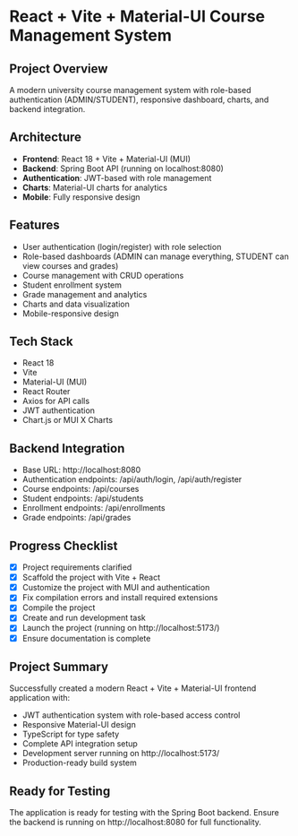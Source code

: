 # React + Vite + Material-UI Course Management System

## Project Overview

A modern university course management system with role-based authentication (ADMIN/STUDENT), responsive dashboard, charts, and backend integration.

## Architecture

- **Frontend**: React 18 + Vite + Material-UI (MUI)
- **Backend**: Spring Boot API (running on localhost:8080)
- **Authentication**: JWT-based with role management
- **Charts**: Material-UI charts for analytics
- **Mobile**: Fully responsive design

## Features

- User authentication (login/register) with role selection
- Role-based dashboards (ADMIN can manage everything, STUDENT can view courses and grades)
- Course management with CRUD operations
- Student enrollment system
- Grade management and analytics
- Charts and data visualization
- Mobile-responsive design

## Tech Stack

- React 18
- Vite
- Material-UI (MUI)
- React Router
- Axios for API calls
- JWT authentication
- Chart.js or MUI X Charts

## Backend Integration

- Base URL: http://localhost:8080
- Authentication endpoints: /api/auth/login, /api/auth/register
- Course endpoints: /api/courses
- Student endpoints: /api/students
- Enrollment endpoints: /api/enrollments
- Grade endpoints: /api/grades

## Progress Checklist

- [x] Project requirements clarified
- [x] Scaffold the project with Vite + React
- [x] Customize the project with MUI and authentication
- [x] Fix compilation errors and install required extensions
- [x] Compile the project
- [x] Create and run development task
- [x] Launch the project (running on http://localhost:5173/)
- [x] Ensure documentation is complete

## Project Summary

Successfully created a modern React + Vite + Material-UI frontend application with:

- JWT authentication system with role-based access control
- Responsive Material-UI design
- TypeScript for type safety
- Complete API integration setup
- Development server running on http://localhost:5173/
- Production-ready build system

## Ready for Testing

The application is ready for testing with the Spring Boot backend. Ensure the backend is running on http://localhost:8080 for full functionality.
